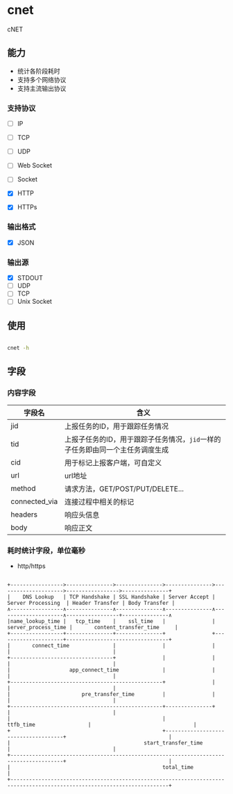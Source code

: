 # cnet
cNET

## 能力

* 统计各阶段耗时
* 支持多个网络协议
* 支持主流输出协议


### 支持协议

* [ ] IP
* [ ] TCP
* [ ] UDP
* [ ] Web Socket
* [ ] Socket
* [x] HTTP
* [x] HTTPs


### 输出格式

* [x] JSON

### 输出源
* [x] STDOUT
* [ ] UDP
* [ ] TCP
* [ ] Unix Socket

## 使用

```bash

cnet -h

```


## 字段

### 内容字段

字段名           | 含义
----------------|-----
jid             | 上报任务的ID，用于跟踪任务情况
tid             | 上报子任务的ID，用于跟踪子任务情况，`jid`一样的子任务即由同一个主任务调度生成
cid             | 用于标记上报客户端，可自定义
url             | url地址
method          | 请求方法，GET/POST/PUT/DELETE...
connected_via   | 连接过程中相关的标记
headers         | 响应头信息
body            | 响应正文



### 耗时统计字段，单位毫秒

* http/https

```

+----------------->--------------->--------------->--------------->--------------------->----------------->---------------+
|    DNS Lookup   | TCP Handshake | SSL Handshake | Server Accept |  Server Processing  | Header Transfer | Body Transfer |
∧-----------------∧---------------∧---------------∧---------------∧---------------------∧-----------------+---------------∧
|name_lookup_time |   tcp_time    |    ssl_time   |               | server_process_time |       content_transfer_time     |
+-----------------+---------------+---------------+               +---------------------+---------------------------------+
|       connect_time              |               |               |                     |                                 |
+---------------------------------+               |               |                     |                                 |
|                   app_connect_time              |               |                     |                                 |
+-------------------------------------------------+               |                     |                                 |
|                       pre_transfer_time         |               |                     |                                 |
+-------------------------------------------------+---------------+                     |                                 |
|                                                 |           ttfb_time                 |                                 |
+                                                 +-------------------------------------+                                 |
|                                           start_transfer_time                         |                                 |
+---------------------------------------------------------------------------------------+                                 |
|                                                 total_time                                                              |
+-------------------------------------------------------------------------------------------------------------------------+



```